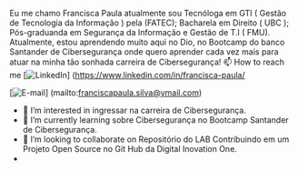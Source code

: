 
Eu me chamo Francisca Paula atualmente sou Tecnóloga  em GTI ( Gestão de Tecnologia da Informação ) pela (FATEC); 
Bacharela em Direito  ( UBC ); 
Pós-graduanda em Segurança da Informação  e Gestão de T.I ( FMU).
Atualmente, estou  aprendendo muito aqui no Dio, no Bootcamp  do banco Santander de Cibersegurança onde quero aprender cada vez mais para atuar na minha tão sonhada carreira de Cibersegurança!
📫 How to reach me 
[![LinkedIn](https://img.shields.io/badge/LinkedIn-0077B5?style=for-the-badge&logo=linkedin&logoColor=white)]
(https://www.linkedin.com/in/francisca-paula/

[![E-mail](https://img.shields.io/badge/-Email-000?style=for-the-badge&logo=microsoft-outlook&logoColor=007BFF)]
(mailto:franciscapaula.silva@ymail.com)

- 👀 I’m interested in ingressar na carreira de Cibersegurança.
- 🌱 I’m currently learning sobre Cibersegurança no Bootcamp Santander de Cibersegurança.
- 💞️ I’m looking to collaborate on Repositório do LAB Contribuindo em um Projeto Open Source no Git Hub da Digital  Inovation One.
-  

<!---
francisca-paula-silva/francisca-paula-silva is a ✨ special ✨ repository because its `README.md` (this file) appears on your GitHub profile.
You can click the Preview link to take a look at your changes.
--->

